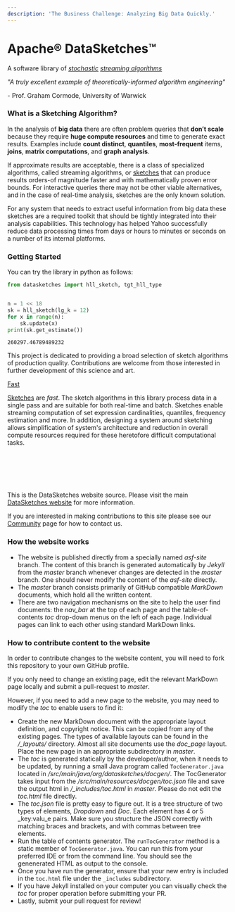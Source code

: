 ```yaml
---
description: 'The Business Challenge: Analyzing Big Data Quickly.'
---
```


# Apache® DataSketches™

A software library of [_stochastic_](https://en.wikipedia.org/wiki/Stochastic) [_streaming algorithms_](https://en.wikipedia.org/wiki/Streaming\_algorithm)

_"A truly excellent example of theoretically-informed algorithm engineering"_ &#x20;

\- Prof. Graham Cormode, University of Warwick



### What is a Sketching Algorithm?

In the analysis of **big data** there are often problem queries that **don’t scale** because they require **huge compute resources** and time to generate exact results. Examples include **count distinct**, **quantiles**, **most-frequent** items, **joins**, **matrix computations**, and **graph analysis**.

If approximate results are acceptable, there is a class of specialized algorithms, called streaming algorithms, or [sketches](docs/Background/SketchOrigins.html) that can produce results orders-of magnitude faster and with mathematically proven error bounds. For interactive queries there may not be other viable alternatives, and in the case of real-time analysis, sketches are the only known solution.

For any system that needs to extract useful information from big data these sketches are a required toolkit that should be tightly integrated into their analysis capabilities. This technology has helped Yahoo successfully reduce data processing times from days or hours to minutes or seconds on a number of its internal platforms.



### Getting Started

You can try the library in python as follows:

```python
from datasketches import hll_sketch, tgt_hll_type


n = 1 << 18
sk = hll_sketch(lg_k = 12)
for x in range(n):
    sk.update(x)
print(sk.get_estimate())
```

```
260297.46789489232
```

This project is dedicated to providing a broad selection of sketch algorithms of production quality. Contributions are welcome from those interested in further development of this science and art.

[Fast](docs/Architecture/LargeScale.html#speed)

[Sketches](docs/Background/SketchOrigins.html) are _fast_. The sketch algorithms in this library process data in a single pass and are suitable for both real-time and batch. Sketches enable streaming computation of set expression cardinalities, quantiles, frequency estimation and more. In addition, designing a system around sketching allows simplification of system's architecture and reduction in overall compute resources required for these heretofore difficult computational tasks.\
\
\
\
\
\
\
This is the DataSketches website source. Please visit the main [DataSketches website](https://datasketches.apache.org) for more information.

If you are interested in making contributions to this site please see our [Community](https://datasketches.apache.org/docs/Community/) page for how to contact us.

### How the website works

* The website is published directly from a specially named _asf-site_ branch. The content of this branch is generated automatically by _Jekyll_ from the _master_ branch whenever changes are detected in the _master_ branch. One should never modify the content of the _asf-site_ directly.
* The _master_ branch consists primarily of GitHub compatible _MarkDown_ documents, which hold all the written content.
* There are two navigation mechanisms on the site to help the user find documents: the _nav\_bar_ at the top of each page and the table-of-contents _toc_ drop-down menus on the left of each page. Individual pages can link to each other using standard MarkDown links.

### How to contribute content to the website

In order to contribute changes to the website content, you will need to fork this repository to your own GitHub profile.

If you only need to change an existing page, edit the relevant MarkDown page locally and submit a pull-request to _master_.

However, if you need to add a new page to the website, you may need to modify the _toc_ to enable users to find it:

* Create the new MarkDown document with the appropriate layout definition, and copyright notice. This can be copied from any of the existing pages. The types of available layouts can be found in the _/\_layouts/_ directory. Almost all site documents use the _doc\_page_ layout. Place the new page in an appropriate subdirectory in _master_.
* The _toc_ is generated statically by the developer/author, when it needs to be updated, by running a small Java program called `TocGenerator.java` located in _/src/main/java/org/datasketches/docgen/_. The TocGenerator takes input from the _/src/main/resources/docgen/toc.json_ file and save the output html in _/\_includes/toc.html_ in _master_. Please do not edit the _toc.html_ file directly.
* The _toc.json_ file is pretty easy to figure out. It is a tree structure of two types of elements, _Dropdown_ and _Doc_. Each element has 4 or 5 _key:valu_e pairs. Make sure you structure the JSON correctly with matching braces and brackets, and with commas between tree elements.
* Run the table of contents generator. The `runTocGenerator` method is a static member of `TocGenerator.java`. You can run this from your preferred IDE or from the command line. You should see the genenerated HTML as output to the console.
* Once you have run the generator, ensure that your new entry is included in the `toc.html` file under the `_includes` subdirectory.
* If you have Jekyll installed on your computer you can visually check the _toc_ for proper operation before submitting your PR.
* Lastly, submit your pull request for review!
